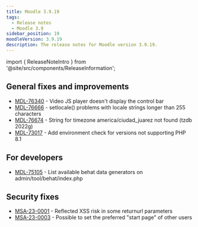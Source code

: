 ```yaml
---
title: Moodle 3.9.19
tags:
  - Release notes
  - Moodle 3.9
sidebar_position: 19
moodleVersion: 3.9.19
description: The release notes for Moodle version 3.9.19.
---
```


import { ReleaseNoteIntro } from '@site/src/components/ReleaseInformation';

<ReleaseNoteIntro releaseName={frontMatter.moodleVersion} />

## General fixes and improvements
<!-- cspell:disable -->
- [MDL-76340](https://moodle.atlassian.net/browse/MDL-76340) - Video JS player doesn't display the control bar
- [MDL-76666](https://moodle.atlassian.net/browse/MDL-76666) - setlocale() problems with locale strings longer than 255 characters
- [MDL-76674](https://moodle.atlassian.net/browse/MDL-76674) - String for timezone america/ciudad_juarez not found (tzdb 2022g)
- [MDL-73017](https://moodle.atlassian.net/browse/MDL-73017) - Add environment check for versions not supporting PHP 8.1
<!-- cspell:enable -->

## For developers
<!-- cspell:disable -->
- [MDL-75105](https://moodle.atlassian.net/browse/MDL-75105) - List available behat data generators on admin/tool/behat/index.php
<!-- cspell:enable -->

## Security fixes
<!-- cspell:disable -->
- [MSA-23-0001](https://moodle.org/mod/forum/discuss.php?d=443272) - Reflected XSS risk in some returnurl parameters
- [MSA-23-0003](https://moodle.org/mod/forum/discuss.php?d=443274) - Possible to set the preferred "start page" of other users
<!-- cspell:disable -->
